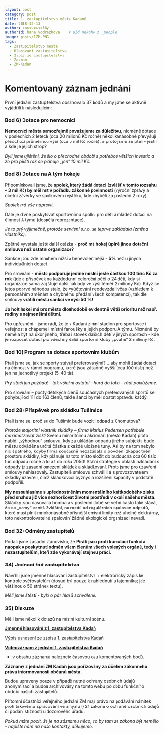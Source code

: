 ```yaml
---
layout: post
category: post
title: 1. zastupitelstvo města Kadaně
date: 2018-12-13
author: zastupitelky
authorId: hana.vodrazkova    # uid nekoho z _people
image: posts/1ZM.PNG
tags:
  - Zastupitelstvo mesta
  - Hlasovani zastupitelstva
  - Zapis ze zastupitelstva
  - Zaznam 
  - ZM-Kadan
---
```


# Komentovaný záznam jednání 

První jednání zastupitelstva obsahovalo 37 bodů a my jsme se aktivně vyjádřili k následujícím:

### Bod 6) Dotace pro nemocnici  
**Nemocnici města samozřejmě považujeme za důležitou**, nicméně dotace v posledních 2 letech (cca 20 milionů Kč ročně) několikanásobně převyšují předchozí průměrnou výši (cca 5 mil Kč ročně), a proto jsme se ptali - jestli a kde je jejich strop? 

*Byli jsme ujištěni, že šlo o přechodné období s potřebou větších investic a že pro příští rok se plánuje „jen“ 10 mil Kč.*

### Bod 8) Dotace na A tým hokeje
Připomínkovali jsme, že **spolek, který žádá dotaci (zvlášť v tomto rozsahu – 3 mil Kč) by měl mít v pořádku zákonné povinnosti** (výroční zprávy a účetní závěrky ve spolkovém rejstříku, kde chyběli za poslední 2 roky).

*Spolek má vše napravit.*

Dále je divné poskytovat sportovnímu spolku pro děti a mládež dotaci na činnost A týmu (dospělá reprezentace). 

*Je to prý výjimečně, protože servisní s.r.o. se teprve zakládala (změna vlastníka).*

Zpětně vyvstala ještě další otázka - **proč má hokej úplně jinou dotační smlouvu než ostatní organizace?** 

Sankce jsou zde mnohem nižší a benevolentnější - **5%** než u jiných individuálních dotací.

Pro srovnání - **město podporuje jediné místní jesle částkou 100 tisíc Kč za rok** 
(jde o příspěvek na každodenní celoroční péči o 24 dětí, kdy si organizace sama zajišťuje další náklady ve výši téměř 
2 miliony Kč).
Když se letos poprvé náhodou stalo, že vyúčtování neodevzdali včas (vzhledem k personálním změnám a chybnému předání všech kompetencí), tak dle smlouvy **vrátili městu sankci ve výši 50 %!**

**Jo holt hokej má pro město dlouhodobě evidentně větší prioritu než např. rodiny s nejmenšími dětmi.**

Pro upřesnění - jsme rádi, že je v Kadani zimní stadion pro sportovce i veřejnost a chápeme i místní fanoušky a jejich podporu A týmu. Nicméně by neměla být na úkor jiného, třeba i stovek dalších dětí v jiných sportech - kde je rozpočet dotací pro všechny další sportovní kluby „pouhé“ 2 miliony Kč.

### Bod 10) Program na dotace sportovním klubům
Ptali jsme se, jak se sporty stávají preferovanými? …aby mohli žádat dotaci na činnost v rámci programu, které jsou zásadně vyšší (cca 100 tisíc) než jen na jednotlivý projekt (5-40 tis).

*Prý stačí jen požádat - tak všichni ostatní – hurá do toho – rádi pomůžeme.*

Pro srovnání – počty dětských členů současných preferovaných sportů se pohybují od 11! do 160 členů, takže šanci by měl dostat opravdu každý.

### Bod 28) Příspěvek pro skládku Tušimice 
Ptali jsme se, proč se do Tušimic bude vozit i odpad z Chomutova? 

*Protože majoritní vlastník skládky – firma Marius Pedersen potřebuje maximalizovat zisk?*
Svému minoritnímu akcionáři (město Kadaň) proto nabídl „výhodnou“ smlouvu, kdy za ukládání odpadu jiného subjektu bude městu odváděna určitá částka z každé uložené tuny. 
Asi by na tom nebylo nic špatného, kdyby firma současně nezažádala o povolení zkapacitnění prostoru skládky, kdy plánuje na toto místo uložit do budoucna cca 60 tisíc tun odpadu ročně a to až do roku 2050! 
Státní strategie v oblasti nakládání s odpady je zásadní omezení skládek a skládkování. Proto jsme pro uzavření smlouvy nehlasovaly. 
Zastupitelé smlouvu schválili a s provozovatelem skládky uzavřeli, čímž skládkovací byznys a rozšíření kapacity v podstatě podpořili. 

**My nesouhlasíme s upřednostněním momentálního krátkodobého zisku před snahou již více nezhoršovat životní prostředí v okolí našeho města.** Skládky jsou časovaná bomba a v poslední době se velmi často také stává, že se „samy“ vznítí. Zvláštní, na rozdíl od regulérních spaloven odpadů, které musí plnit mnohonásobně přísnější emisní limity než uhelné elektrárny, toto nekontrolovatelné spalování žádné ekologické organizaci nevadí.

### Bod 32) Odměny zastupitelů
Podali jsme zásadní stanovisko, že **Piráti jsou proti kumulaci funkcí a naopak o poskytnutí odměn všem členům všech volených orgánů, tedy i nezastupitelům, kteří zde vykonávají stejnou práci.**

### 34) Jednací řád zastupitelstva 
Navrhli jsme jmenné hlasování zastupitelstva + elektronický zápis ke kontrole ověřovatelům 
(dosud byl pouze k nahlédnutí u tajemníka; jde většinou o 50 stránek textu). 

*Měli jsme štěstí - bylo o pár hlasů schváleno.*

### 35) Diskuze
Měli jsme několik dotazů na místní kulturní scénu.


**[Jmenné hlasování z 1. zastupitelstva Kadaň](https://drive.google.com/open?id=1vofemQrGNcrVGneKkquDiOwwJ_vz19pY)**

[Výpis usnesení ze zápisu 1. zastupitelstva Kadaň](http://www.mesto-kadan.cz/obcan/8773/vypis-usneseni-ze-zapisu-z-1-zasedani-zastupitelstva-mesta)

**[Videozáznam z jednání 1. zastupitelstva Kadaň](https://www.youtube.com/watch?v=G7Si0eIUMeU)** 
- v obsahu záznamu naleznete časovou osu komentovaných bodů.

**Záznamy z jednání ZM Kadaň jsou pořizovány za účelem zákonného práva informovanosti občanů města.** 

Budou upraveny pouze v případě nutné ochrany osobních údajů anonymizací a budou archivovány na tomto webu po dobu funkčního období našich zastupitelů. 

Přítomní účastníci veřejného jednání ZM mají právo na podávání námitek proti takovému zpracování ve smyslu § 21 zákona o ochraně osobních údajů či podání stížnosti u dozorového úřadu.

*Pokud máte pocit, že je na záznamu něco, co by tam ze zákona být nemělo - napište nám na naše kontakty, děkujeme.*

